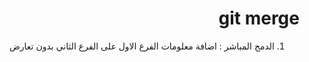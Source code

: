 <div dir = "rtl">

# git merge
1. الدمج المباشر :
اضافة معلومات الفرع الاول على الفرع الثاني بدون تعارض

</div>